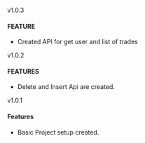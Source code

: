 v1.0.3
#### FEATURE
- Created API for get user and list of trades

v1.0.2
#### FEATURES
- Delete and Insert Api are created.

v1.0.1
#### Features
- Basic Project setup created.